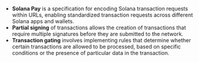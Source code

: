 -   **Solana Pay** is a specification for encoding Solana transaction requests within URLs, enabling standardized transaction requests across different Solana apps and wallets.
-   **Partial signing** of transactions allows the creation of transactions that require multiple signatures before they are submitted to the network.
-   **Transaction gating** involves implementing rules that determine whether certain transactions are allowed to be processed, based on specific conditions or the presence of particular data in the transaction.